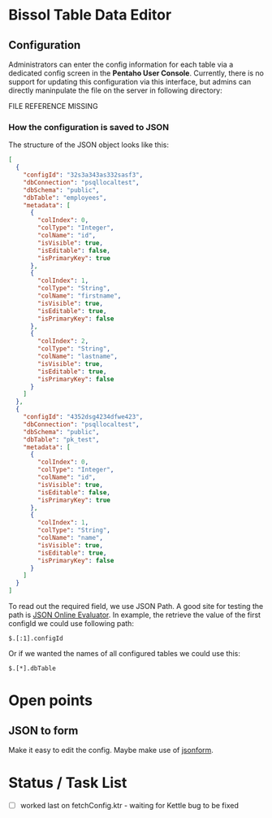 # Bissol Table Data Editor

## Configuration

Administrators can enter the config information for each table via a dedicated config screen in the **Pentaho User Console**. Currently, there is no support for updating this configuration via this interface, but admins can directly maninpulate the file on the server in following directory:

FILE REFERENCE MISSING

### How the configuration is saved to JSON

The structure of the JSON object looks like this:

```json
[
  {
    "configId": "32s3a343as332sasf3",
    "dbConnection": "psqllocaltest",
    "dbSchema": "public",
    "dbTable": "employees",
    "metadata": [
      {
        "colIndex": 0,
        "colType": "Integer",
        "colName": "id",
        "isVisible": true,
        "isEditable": false,
        "isPrimaryKey": true
      },
      {
        "colIndex": 1,
        "colType": "String",
        "colName": "firstname",
        "isVisible": true,
        "isEditable": true,
        "isPrimaryKey": false
      },
      {
        "colIndex": 2,
        "colType": "String",
        "colName": "lastname",
        "isVisible": true,
        "isEditable": true,
        "isPrimaryKey": false
      }
    ]
  },
  {
    "configId": "4352dsg4234dfwe423",
    "dbConnection": "psqllocaltest",
    "dbSchema": "public",
    "dbTable": "pk_test",
    "metadata": [
      {
        "colIndex": 0,
        "colType": "Integer",
        "colName": "id",
        "isVisible": true,
        "isEditable": false,
        "isPrimaryKey": true
      },
      {
        "colIndex": 1,
        "colType": "String",
        "colName": "name",
        "isVisible": true,
        "isEditable": true,
        "isPrimaryKey": false
      }
    ]
  }
]
```

To read out the required field, we use JSON Path. A good site for testing the path is [JSON Online Evaluator](http://ashphy.com/JSONPathOnlineEvaluator/). In example, the retrieve the value of the first configId we could use following path:

```
$.[:1].configId
```

Or if we wanted the names of all configured tables we could use this:

```
$.[*].dbTable
```


# Open points

## JSON to form

Make it easy to edit the config. Maybe make use of [jsonform](https://github.com/joshfire/jsonform).

# Status / Task List

- [ ] worked last on fetchConfig.ktr - waiting for Kettle bug to be fixed
